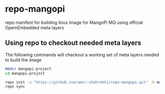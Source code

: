 # repo-mangopi

repo manifest for building linux image for MangoPi MQ using official OpemEmbedded meta layers

## Using repo to checkout needed meta layers

The following commands will checkout a working set of meta layers needed to build the image

```bash
mkdir mangopi-project
cd mangopi-project

repo init -u "https://github.com/amir-shahrokhi/repo-mangopi.git" -b mainline-master -m mainline-latest.xml
repo sync
```
